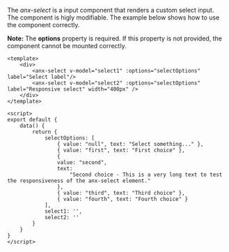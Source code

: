 The *anx-select* is a input component that renders a custom select input. The component is higly modifiable. The example below shows how to use the component correctly.  

**Note:** The **options** property is required. If this property is not provided, the component cannot be mounted correctly.

```vue
<template>
    <div>
        <anx-select v-model="select1" :options="selectOptions" label="Select label"/>
        <anx-select v-model="select2" :options="selectOptions" label="Responsive select" width="400px" />
    </div>
</template>

<script>
export default {
    data() {
        return {
            selectOptions: [
                { value: "null", text: "Select something..." },
                { value: "first", text: "First choice" },
                {
                value: "second",
                text:
                    "Second choice - This is a very long text to test the responsiveness of the anx-select element."
                },
                { value: "third", text: "Third choice" },
                { value: "fourth", text: "Fourth choice" }
            ],
            select1: '',
            select2: ''
        }
    }
}
</script>
```
